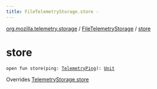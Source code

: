 ```yaml
---
title: FileTelemetryStorage.store - 
---
```


[org.mozilla.telemetry.storage](../index.html) / [FileTelemetryStorage](index.html) / [store](./store.html)

# store

`open fun store(ping: `[`TelemetryPing`](../../org.mozilla.telemetry.ping/-telemetry-ping/index.html)`): `[`Unit`](https://kotlinlang.org/api/latest/jvm/stdlib/kotlin/-unit/index.html)

Overrides [TelemetryStorage.store](../-telemetry-storage/store.html)

